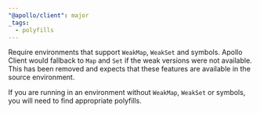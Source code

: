 ```yaml
---
"@apollo/client": major
_tags:
  - polyfills
---
```


Require environments that support `WeakMap`, `WeakSet` and symbols. Apollo Client would fallback to `Map` and `Set` if the weak versions were not available. This has been removed and expects that these features are available in the source environment.

If you are running in an environment without `WeakMap`, `WeakSet` or symbols, you will need to find appropriate polyfills.
